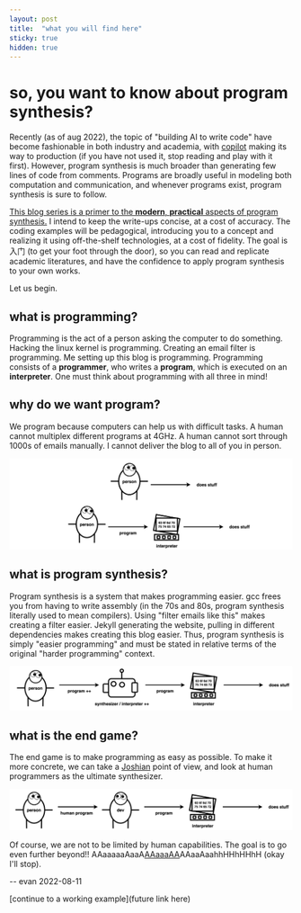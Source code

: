 ```yaml
---
layout: post
title:  "what you will find here"
sticky: true
hidden: true
---
```


# so, you want to know about program synthesis?

Recently (as of aug 2022), the topic of "building AI to write code" have become fashionable in both industry and academia, with [copilot](https://github.com/features/copilot) making its way to production (if you have not used it, stop reading and play with it first). However, program synthesis is much broader than generating few lines of code from comments. Programs are broadly useful in modeling both computation and communication, and whenever programs exist, program synthesis is sure to follow. 

<ins>This blog series is a primer to the **modern**, **practical** aspects of program synthesis.</ins> I intend to keep the write-ups concise, at a cost of accuracy. The coding examples will be pedagogical, introducing you to a concept and realizing it using off-the-shelf technologies, at a cost of fidelity. The goal is 入门 (to get your foot through the door), so you can read and replicate academic literatures, and have the confidence to apply program synthesis to your own works. 

Let us begin.

## what is programming?
Programming is the act of a person asking the computer to do something. Hacking the linux kernel is programming. Creating an email filter is programming. Me setting up this blog is programming. Programming consists of a **programmer**, who writes a **program**, which is executed on an **interpreter**. One must think about programming with all three in mind!

## why do we want program?
We program because computers can help us with difficult tasks. A human cannot multiplex different programs at 4GHz. A human cannot sort through 1000s of emails manually. I cannot deliver the blog to all of you in person.

![Image with caption](/assets/what-is-this/programming.png "programming")

## what is program synthesis?
Program synthesis is a system that makes programming easier. gcc frees you from having to write assembly (in the 70s and 80s, program synthesis literally used to mean compilers). Using "filter emails like this" makes creating a filter easier. Jekyll generating the website, pulling in different dependencies makes creating this blog easier. Thus, program synthesis is simply "easier programming" and must be stated in relative terms of the original "harder programming" context.

![Image with caption](/assets/what-is-this/synthesis.png "synthesis")

## what is the end game?
The end game is to make programming as easy as possible. To make it more concrete, we can take a [Joshian](https://youtu.be/RB78vRUO6X8) point of view, and look at human programmers as the ultimate synthesizer.

![Image with caption](/assets/what-is-this/human-program.png "human-program")

Of course, we are not to be limited by human capabilities. The goal is to go even further beyond!! AAaaaaaAaaA[AAaaaAA](https://youtu.be/3FM2kbvYljw?t=18)AAaaAaahhHHhHHhH (okay I'll stop).

-- evan  2022-08-11

[continue to a working example](future link here)

